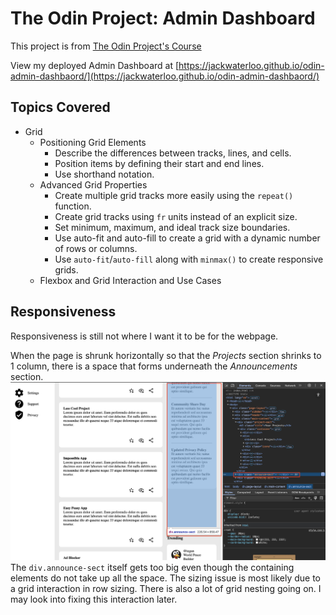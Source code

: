 # The Odin Project: Admin Dashboard
This project is from [The Odin Project's Course](https://www.theodinproject.com/lessons/node-path-intermediate-html-and-css-admin-dashboard)

View my deployed Admin Dashboard at [https://jackwaterloo.github.io/odin-admin-dashbaord/](https://jackwaterloo.github.io/odin-admin-dashbaord/)

## Topics Covered
- Grid
    - Positioning Grid Elements
        - Describe the differences between tracks, lines, and cells.
        - Position items by defining their start and end lines.
        - Use shorthand notation.
    - Advanced Grid Properties
        - Create multiple grid tracks more easily using the `repeat()` function.
        - Create grid tracks using `fr` units instead of an explicit size.
        - Set minimum, maximum, and ideal track size boundaries.
        - Use auto-fit and auto-fill to create a grid with a dynamic number of rows or columns.
        - Use `auto-fit`/`auto-fill` along with `minmax()` to create responsive grids.
    - Flexbox and Grid Interaction and Use Cases

## Responsiveness
Responsiveness is still not where I want it to be for the webpage.

When the page is shrunk horizontally so that the *Projects* section shrinks to 1 column, there is a space that forms underneath the *Announcements* section. ![responsive](./assets/responsiveness-screenshot.png "responsiveness")
The `div.announce-sect` itself gets too big even though the containing elements do not take up all the space. The sizing issue is most likely due to a grid interaction in row sizing. There is also a lot of grid nesting going on. I may look into fixing this interaction later.